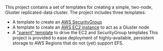 This project contains a set of templates for creating a simple, two-node, Gluster replicated-data cluster. The project includes three templates:
* A template to create an [AWS SecurityGroup](docs/SecurityGroup.md)
* A template to create an [AWS EC2 instance](docs/EC2.md) to act as a Gluster node
* A ["parent" template](docs/Parent.md) to drive the EC2 and SecurityGroup templates
This project is provided to ease deployment of highly-available, persistent storage to AWS Regions that do not (yet) support EFS.
